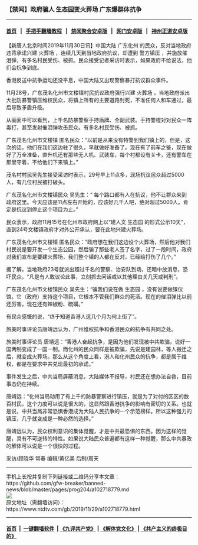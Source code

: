 ### 【禁闻】政府骗人 生态园变火葬场 广东爆群体抗争
------------------------

#### [首页](https://github.com/gfw-breaker/banned-news/blob/master/README.md) &nbsp;&nbsp;|&nbsp;&nbsp; [手把手翻墙教程](https://github.com/gfw-breaker/guides/wiki) &nbsp;&nbsp;|&nbsp;&nbsp; [禁闻聚合安卓版](https://github.com/gfw-breaker/bn-android) &nbsp;&nbsp;|&nbsp;&nbsp; [网门安卓版](https://github.com/oGate2/oGate) &nbsp;&nbsp;|&nbsp;&nbsp; [神州正道安卓版](https://github.com/SzzdOgate/update) 



<div><div class="post_content" itemprop="articleBody">
 <p>
  【新唐人北京时间2019年11月30日讯】中国大陆
  <ok href="https://www.ntdtv.com/gb/广东化州.htm">
   广东化州
  </ok>
  的民众，反对当地政府违背承诺兴建
  <ok href="https://www.ntdtv.com/gb/火葬场.htm">
   火葬场
  </ok>
  ，连续几天到当地政府抗议，却遭到
  <ok href="https://www.ntdtv.com/gb/警方镇压.htm">
   警方镇压
  </ok>
  ，并施放催泪弹，有多名村民受伤、被抓。民众接受记者采访时表示，如果政府不给说法，他们会抗争到底。
 </p>
 <p>
  香港反送中抗争运动还没平息，中国大陆又出现警察暴打抗议群众事件。
 </p>
 <p>
  11月28号，广东茂名化州市文楼镇村民抗议政府强行兴建
  <ok href="https://www.ntdtv.com/gb/火葬场.htm">
   火葬场
  </ok>
  ，当地政府派出大批防暴警镇压维权民众，将镇上所有的主要道路封死，不准任何人和车通过，最后导致矛盾升级。
 </p>
 <p>
  从画面中可以看到，上千名防暴警察手持盾牌、全副武装。手持警棍对对民众一阵毒打，甚至发射催泪弹攻击民众。有多名村民受伤、被抓。
 </p>
 <p>
  广东茂名化州市文楼镇 匿名民众：“以前是从来没有特警到我们镇上的，但是，这次的话，他们在我们这边驻了很久，早就做好准备了。现在有了前车之鉴，现在做好了万全准备，直升机还有那些无人机、武装车，每个村都设有关卡，还有警车在那里守着，不给他们下来镇上。”
 </p>
 <p>
  茂名村村民吴先生接受采访时表示，29号早上11点多，现场抗议民众超过5000人，有几位村民被打破头。
 </p>
 <p>
  广东茂名化州市文楼镇民众 吴先生：“ 每个路口都有人在抗议，他不让群众来到政府这里。今天应该是11点左右开始的，应该好几千人吧，绝对超过5000人。肯定是抗议到停止这个项目为止。”
 </p>
 <p>
  民众表示，政府11月15号在化州市政府网上以“建人文
  <ok href="https://www.ntdtv.com/gb/生态园.htm">
   生态园
  </ok>
  的形式公示10天”，直到24号文楼镇政府才对外公开承认，要在此地兴建火葬场。
 </p>
 <p>
  广东茂名化州市文楼镇 匿名民众：“政府想在我们这边设个火葬场，然后他对我们村民说是要开发一个生态公园，然后骗了那些老人签了名字，过了一段时间，政府对我们宣布是要建火葬场，我们整个镇的人都在反对，已经给打伤了几个。”
 </p>
 <p>
  据了解，当地政府23号就派出超过千名的警察、治安队到场，还暗中放消息，恐吓民众，“凡是有人敢议论此事，立刻抓去问话或以其他理由关几天或判刑”。
 </p>
 <p>
  广东茂名化州市文楼镇民众 吴先生：“骗我们说在做
  <ok href="https://www.ntdtv.com/gb/生态园.htm">
   生态园
  </ok>
  ，没有说要做殡仪馆。它（政府）支持这个项目，它根本不管我们群众的死活。现在的催泪弹比以前还厉害，现在还有辣椒粉、硫磺。”
 </p>
 <p>
  有民众感慨的说，“终于知道香港人这几个月为何上街了”。
 </p>
 <p>
  旅美时事评论员唐靖远认为，广州维权抗争和香港民众的抗争有共同之处。
 </p>
 <p>
  旅美时事评论员 唐靖远：“香港人奋起抗争，是因为他们发现被中共欺骗，说好一国两制变成了一国一制。而化州的民众同样是被欺骗，先说是建园林，等人搬迁之后，就变成火葬场。那么从这个角度上看，港人和化州民众的抗争，都是属于维权，都是在要求中共兑现最初的承诺。”
 </p>
 <p>
  事件发生之后，中共当局屏蔽消息，大陆媒体不报导，村民还在想办法自救，目前事态仍在持续。
 </p>
 <p>
  唐靖远：“化州当局动用了有上千的防暴警察进行镇压，就是为了对付的区区的数百村民，这个力度可以说是很大的，这显然跟香港抗争的影响有密切的关系。也就是说，中共当局非常恐惧香港成为大陆人民抗争的一个示范榜样。所以这种强力的镇压，几乎就变成是一种必然的选择。”
 </p>
 <p>
  唐靖远认为，民众权利意识的集体觉醒，才是中共最恐惧的东西。因为这样的觉醒，具有不可逆转的特性。如果说大陆民众普遍都有这样一种觉醒，那么中共暴政的解体可以说是一个很快的过程。
 </p>
 <p>
  采访/顾晓华 常春 编辑/黄亿美 后制/周天
 </p>
 <div class="single_ad">
 </div>
</div>
</div>
<hr/>
手机上长按并复制下列链接或二维码分享本文章：<br/>
https://github.com/gfw-breaker/banned-news/blob/master/pages/prog204/a102718779.md <br/>
<a href='https://github.com/gfw-breaker/banned-news/blob/master/pages/prog204/a102718779.md'><img src='https://github.com/gfw-breaker/banned-news/blob/master/pages/prog204/a102718779.md.png'/></a> <br/>
原文地址（需翻墙访问）：https://www.ntdtv.com/gb/2019/11/29/a102718779.html


------------------------
#### [首页](https://github.com/gfw-breaker/banned-news/blob/master/README.md) &nbsp;|&nbsp; [一键翻墙软件](https://github.com/gfw-breaker/nogfw/blob/master/README.md) &nbsp;| [《九评共产党》](https://github.com/gfw-breaker/9ping.md/blob/master/README.md#九评之一评共产党是什么) | [《解体党文化》](https://github.com/gfw-breaker/jtdwh.md/blob/master/README.md) | [《共产主义的终极目的》](https://github.com/gfw-breaker/gczydzjmd.md/blob/master/README.md)


<img src='http://gfw-breaker.win/banned-news/pages/prog204/a102718779.md' width='0px' height='0px'/>
